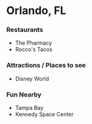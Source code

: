 # Orlando, FL

### Restaurants

- The Pharmacy
- Rocco's Tacos

### Attractions / Places to see

- Disney World

### Fun Nearby

- Tampa Bay
- Kennedy Space Center
